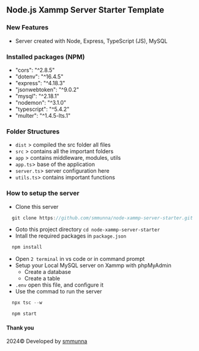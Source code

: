 ## Node.js Xammp Server Starter Template

### New Features
   - Server created with Node, Express, TypeScript (JS), MySQL

### Installed packages (NPM)
   - "cors": "^2.8.5"
   - "dotenv": "^16.4.5"
   - "express": "^4.18.3"
   - "jsonwebtoken": "^9.0.2"
   - "mysql": "^2.18.1"
   - "nodemon": "^3.1.0"
   - "typescript": "^5.4.2"
   - "multer": "^1.4.5-lts.1"

### Folder Structures
   - `dist` > compiled the src folder all files
   - `src` > contains all the important folders
   - `app` > contains middleware, modules, utils
   - `app.ts`> base of the application
   - `server.ts`> server configuration here
   - `utils.ts`> contains important functions

### How to setup the server

   - Clone this server
  ```javascript
    git clone https://github.com/smmunna/node-xammp-server-starter.git
  ```
   - Goto this project directory `cd node-xammp-server-starter`
   - Intall the required packages in `package.json`
  ```javascript
    npm install
  ```
  - Open `2 terminal` in vs code or in command prompt
  - Setup your Local MySQL server on Xammp with phpMyAdmin
    - Create a database
    - Create a table 
  - `.env` open this file, and configure it
  - Use the commad to run the server
  ```javascript
    npx tsc --w
  ```
  ```javascript
    npm start
  ```

  #### Thank you
  2024&copy; Developed by <a href="https://github.com/smmunna">smmunna</a>
